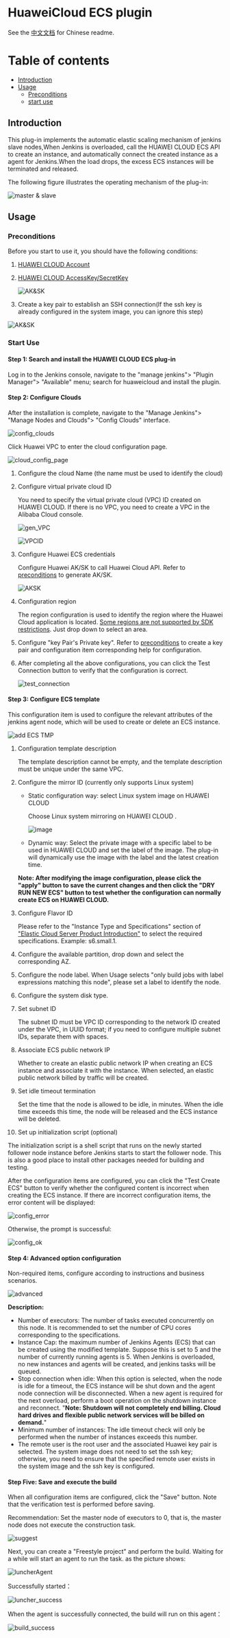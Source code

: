 # HuaweiCloud ECS plugin
See the [中文文档](README_zh_CN.md) for Chinese readme.

# Table of contents

 * [Introduction](#introduction)
 * [Usage](#usage)
   * [Preconditions](#preconditions)
   * [start use](#start_use)

## Introduction <a id ="introduction"/>

This plug-in implements the automatic elastic scaling mechanism of jenkins slave nodes,When Jenkins is overloaded, call the HUAWEI CLOUD ECS API to create an instance, and automatically connect the created instance as a agent for Jenkins.When the load drops, the excess ECS instances will be terminated and released.

The following figure illustrates the operating mechanism of the plug-in:

 ![master & slave](doc/HWC_plugin_desc.png)

## Usage<a id="usage"/>

### Preconditions <a id="preconditions"/>

Before you start to use it, you should have the following conditions:

1. [HUAWEI CLOUD Account](https://auth.huaweicloud.com/authui/login.html?service=https://console.huaweicloud.com/ecm/#/login)

2. [HUAWEI CLOUD AccessKey/SecretKey](https://support.huaweicloud.com/devg-apisign/api-sign-provide-aksk.html)

   ![AK&SK](doc/HWC_plugin_AK_SK_en.png)

3. Create a key pair to establish an SSH connection(If the ssh key is already configured in the system image, you can ignore this step)

 ![AK&SK](doc/HWC_plugin_key_pair_en.png)



### Start Use <a id="start_use"/>

#### Step 1: Search and install the HUAWEI CLOUD ECS plug-in

Log in to the Jenkins console, navigate to the "manage jenkins"> "Plugin Manager"> "Available" menu; search for huaweicloud and install the plugin.

#### Step 2: Configure Clouds

After the installation is complete, navigate to the "Manage Jenkins"> "Manage Nodes and Clouds"> "Config Clouds" interface.

![config_clouds](doc/HWC_plugin_config_clouds.png)

Click Huawei VPC to enter the cloud configuration page.

![cloud_config_page](doc/HWC_plugin_cloud_config_page_en.png)

1. Configure the cloud Name (the name must be used to identify the cloud)

2. Configure virtual private cloud ID

   You need to specify the virtual private cloud (VPC) ID created on HUAWEI CLOUD. If there is no VPC, you need to create a VPC in the Alibaba Cloud console.

   ![gen_VPC](doc/HWC_plugin_gen_VPC_en.png)

   ![VPCID](doc/HWC_plugin_VPC_ID_en.png)

3. Configure Huawei ECS credentials

   Configure Huawei AK/SK to call Huawei Cloud API. Refer to [preconditions](#preconditions) to generate AK/SK.

   ![AKSK](doc/HWC_plugin_AKSK.png)

4. Configuration region

   The region configuration is used to identify the region where the Huawei Cloud application is located. [Some regions are not supported by SDK restrictions](https://github.com/huaweicloud/huaweicloud-sdk-java-v3/blob/master/README_CN.md#32-%E6%8C%87%E5%AE%9A-region-%E6%96%B9%E5%BC%8F-%E6%8E%A8%E8%8D%90-top). Just drop down to select an area.

5. Configure "key Pair's Private key". Refer to [preconditions](#preconditions) to create a key pair and configuration item corresponding help for configuration.

6. After completing all the above configurations, you can click the Test Connection button to verify that the configuration is correct.

   ![test_connection](doc/HWC_plugin_cloud_test_en.png)

#### Step 3: Configure ECS template

This configuration item is used to configure the relevant attributes of the jenkins agent node, which will be used to create or delete an ECS instance.

![add ECS TMP](doc/HWC_plugin_add_ecs_tmp_en.png)

1. Configuration template description
   
   The template description cannot be empty, and the template description must be unique under the same VPC.
   
2. Configure the mirror ID (currently only supports Linux system)
   
   - Static configuration way: select Linux system image on HUAWEI CLOUD
     
     Choose Linux system mirroring on HUAWEI CLOUD .

     ![image](doc/HWC_plugin_image_en.png)
   
   - Dynamic way: Select the private image with a specific label to be used in HUAWEI CLOUD and set the label of the image. The plug-in will dynamically use the image with the label and the latest creation time.

   **Note: After modifying the image configuration, please click the "apply" button to save the current changes and then click the "DRY RUN NEW ECS" button to test whether the configuration can normally create ECS on HUAWEI CLOUD.**

3. Configure Flavor ID

   Please refer to the "Instance Type and Specifications" section of ["Elastic Cloud Server Product Introduction"](https://support.huaweicloud.com/ecs/index.html) to select the required specifications. Example: s6.small.1.

4. Configure the available partition, drop down and select the corresponding AZ.

5. Configure the node label. When Usage selects "only build jobs with label expressions matching this node", please set a label to identify the node.

6. Configure the system disk type.

7. Set subnet ID

   The subnet ID must be VPC ID corresponding to the network ID created under the VPC, in UUID format; if you need to configure multiple subnet IDs, separate them with spaces.

8. Associate ECS public network IP

   Whether to create an elastic public network IP when creating an ECS instance and associate it with the instance. When selected, an elastic public network billed by traffic will be created.

9. Set idle timeout termination

   Set the time that the node is allowed to be idle, in minutes. When the idle time exceeds this time, the node will be released and the ECS instance will be deleted.

10. Set up initialization script (optional)

   The initialization script is a shell script that runs on the newly started follower node instance before Jenkins starts to start the follower node. This is also a good place to install other packages needed for building and testing.

After the configuration items are configured, you can click the "Test Create ECS" button to verify whether the configured content is incorrect when creating the ECS instance. If there are incorrect configuration items, the error content will be displayed:

![config_error](doc/HWC_plugin_ecs_error_en.png)

Otherwise, the prompt is successful:

![config_ok](doc/HWC_plugin_ecs_ok_en.png)

#### Step 4: Advanced option configuration

Non-required items, configure according to instructions and business scenarios.

![advanced](doc/HWC_plugin_adv_en.png)

**Description:**

- Number of executors: The number of tasks executed concurrently on this node. It is recommended to set the number of CPU cores corresponding to the specifications.
- Instance Cap: the maximum number of Jenkins Agents (ECS) that can be created using the modified template. Suppose this is set to 5 and the number of currently running agents is 5. When Jenkins is overloaded, no new instances and agents will be created, and jenkins tasks will be queued.
- Stop connection when idle: When this option is selected, when the node is idle for a timeout, the ECS instance will be shut down and the agent node connection will be disconnected. When a new agent is required for the next overload, perform a boot operation on the shutdown instance and reconnect. "**Note: Shutdown will not completely end billing. Cloud hard drives and flexible public network services will be billed on demand.**"
- Minimum number of instances: The idle timeout check will only be performed when the number of instances exceeds this number.
- The remote user is the root user and the associated Huawei key pair is selected. The system image does not need to set the ssh key; otherwise, you need to ensure that the specified remote user exists in the system image and the ssh key is configured.


#### Step Five: Save and execute the build

When all configuration items are configured, click the "Save" button. Note that the verification test is performed before saving.

Recommendation: Set the master node of executors to 0, that is, the master node does not execute the construction task.

![suggest](doc/master_suggest_config.png)

Next, you can create a "Freestyle project" and perform the build. Waiting for a while will start an agent to run the task. as the picture shows:

![luncherAgent](doc/build_task_status_luncher.png)

Successfully started：

![luncher_success](doc/luncher_success.png)

When the agent is successfully connected, the build will run on this agent：

![build_success](doc/build_on_agnet.png)

